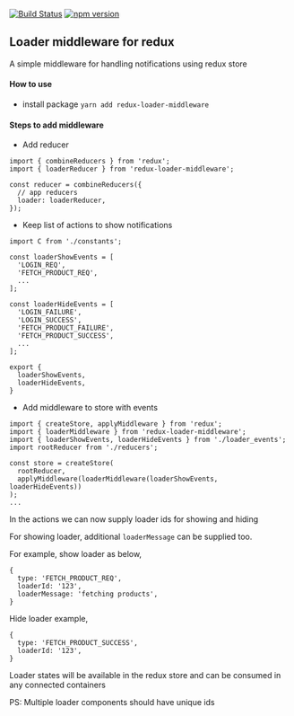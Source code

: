[![Build Status](https://travis-ci.org/anupvarghese/redux-loader-middleware.svg?branch=master)](https://travis-ci.org/anupvarghese/redux-loader-middleware)
[![npm version](https://badge.fury.io/js/redux-loader-middleware.svg)](https://badge.fury.io/js/redux-loader-middleware)

## Loader middleware for redux

A simple middleware for handling notifications using redux store

#### How to use

- install package `yarn add redux-loader-middleware`

#### Steps to add middleware

- Add reducer

```
import { combineReducers } from 'redux';
import { loaderReducer } from 'redux-loader-middleware';

const reducer = combineReducers({
  // app reducers
  loader: loaderReducer,
});
```

- Keep list of actions to show notifications

```
import C from './constants';

const loaderShowEvents = [
  'LOGIN_REQ',
  'FETCH_PRODUCT_REQ',
  ...
];

const loaderHideEvents = [
  'LOGIN_FAILURE',
  'LOGIN_SUCCESS',
  'FETCH_PRODUCT_FAILURE',
  'FETCH_PRODUCT_SUCCESS',
  ...
];

export {
  loaderShowEvents,
  loaderHideEvents,
}
```

- Add middleware to store with events
```
import { createStore, applyMiddleware } from 'redux';
import { loaderMiddleware } from 'redux-loader-middleware';
import { loaderShowEvents, loaderHideEvents } from './loader_events';
import rootReducer from './reducers';

const store = createStore(
  rootReducer,
  applyMiddleware(loaderMiddleware(loaderShowEvents, loaderHideEvents))
);
...
```

In the actions we can now supply loader ids for showing and hiding

For showing loader, additional `loaderMessage` can be supplied too.

For example, show loader as below,
```
{
  type: 'FETCH_PRODUCT_REQ',
  loaderId: '123',
  loaderMessage: 'fetching products',
}
```

Hide loader example,
```
{
  type: 'FETCH_PRODUCT_SUCCESS',
  loaderId: '123',
}
```

Loader states will be available in the redux store and can be consumed in any connected containers


PS: Multiple loader components should have unique ids
